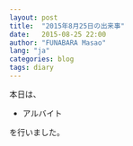 ```yaml
---
layout: post
title:  "2015年8月25日の出来事"
date:   2015-08-25 22:00
author: "FUNABARA Masao"
lang: "ja"
categories: blog
tags: diary
---
```


本日は、

* アルバイト

を行いました。
